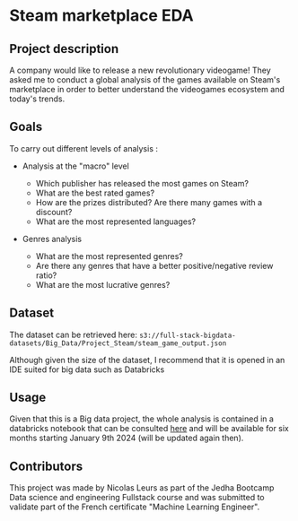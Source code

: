 # Steam marketplace EDA

## Project description

A company would like to release a new revolutionary videogame! They asked me to conduct a global analysis of the games available on Steam's marketplace in order to better understand the videogames ecosystem and today's trends.

## Goals
To carry out different levels of analysis :
- Analysis at the "macro" level

    - Which publisher has released the most games on Steam?
    - What are the best rated games?
    - How are the prizes distributed? Are there many games with a discount?
    - What are the most represented languages?

- Genres analysis
    - What are the most represented genres?
    - Are there any genres that have a better positive/negative review ratio?
    - What are the most lucrative genres?

## Dataset
The dataset can be retrieved here:
```s3://full-stack-bigdata-datasets/Big_Data/Project_Steam/steam_game_output.json``` 

Although given the size of the dataset, I recommend that it is opened in an IDE suited for big data such as Databricks


## Usage
Given that this is a Big data project, the whole analysis is contained in a databricks notebook that can be consulted [here](https://databricks-prod-cloudfront.cloud.databricks.com/public/4027ec902e239c93eaaa8714f173bcfc/6361509703842526/1113797785352350/4149004725267014/latest.html) and will be available for six months starting January 9th 2024 (will be updated again then).

## Contributors

This project was made by Nicolas Leurs as part of the Jedha Bootcamp Data science and engineering Fullstack course and was submitted to validate part of the French certificate "Machine Learning Engineer".


